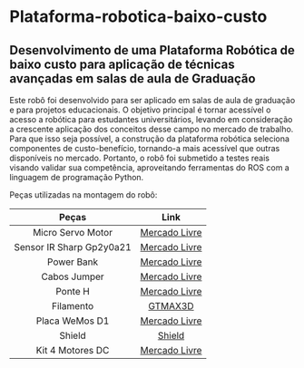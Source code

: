 # Plataforma-robotica-baixo-custo
## Desenvolvimento de uma Plataforma Robótica de baixo custo para aplicação de técnicas avançadas em salas de aula de Graduação

Este robô foi desenvolvido para ser aplicado em salas de aula de graduação e para projetos educacionais. O objetivo principal é tornar acessível o acesso a robótica para estudantes universitários, levando em consideração a crescente aplicação dos conceitos desse campo no mercado de trabalho. Para que isso seja possível, a construção da plataforma robótica seleciona componentes de custo-benefício, tornando-a mais acessível que outras disponíveis no mercado. Portanto, o robô foi submetido a testes reais visando validar sua competência, aproveitando ferramentas do ROS com a linguagem de programação Python.

Peças utilizadas na montagem do robô:

| Peças       | Link        | 
| :----:      |    :----:   |  
| Micro Servo Motor         | [Mercado Livre](https://produto.mercadolivre.com.br/MLB-3139089695-micro-servo-motor-arduino-sg90-_JM?matt_tool=18956390&utm_source=google_shopping&utm_medium=organic)       |
| Sensor IR Sharp Gp2y0a21  | [Mercado Livre](https://produto.mercadolivre.com.br/MLB-2725727762-modulo-sensor-infravermelho-distncia-sharp-2y0a21-_JM?matt_tool=63064967&matt_word=&matt_source=google&matt_campaign_id=14303413826&matt_ad_group_id=133431076203&matt_match_type=&matt_network=g&matt_device=c&matt_creative=584156655540&matt_keyword=&matt_ad_position=&matt_ad_type=pla&matt_merchant_id=605492465&matt_product_id=MLB2725727762&matt_product_partition_id=310365260760&matt_target_id=aud-378637574381:pla-310365260760&gclid=CjwKCAiA3KefBhByEiwAi2LDHBhuD4J47TRn5wFEKvKcYRpqmiZtxhCRZEjo1YG3NIdEcd02zvl_EhoC_PMQAvD_BwE)       |
| Power Bank                | [Mercado Livre](https://produto.mercadolivre.com.br/MLB-3097623157-carregador-movel-portatil-power-bank-10000mah-promoco-_JM?matt_tool=88313147&matt_word=&matt_source=google&matt_campaign_id=14303413859&matt_ad_group_id=125984304197&matt_match_type=&matt_network=g&matt_device=c&matt_creative=539354957424&matt_keyword=&matt_ad_position=&matt_ad_type=pla&matt_merchant_id=678853133&matt_product_id=MLB3097623157&matt_product_partition_id=1799289347936&matt_target_id=aud-378637574381:pla-1799289347936&gclid=CjwKCAiA3KefBhByEiwAi2LDHDN6SpKcyvIrvGK6yaXjNz9N1VUz9Ib3p3hB20MXCpHJs1RcFNS5EBoC8vMQAvD_BwE)       |
| Cabos Jumper              | [Mercado Livre](https://produto.mercadolivre.com.br/MLB-2936455665-cabo-wire-jumper-20cm-40-fios-fmea-macho-protoboard-arduino-_JM?matt_tool=63064967&matt_word=&matt_source=google&matt_campaign_id=14303413826&matt_ad_group_id=133431076203&matt_match_type=&matt_network=g&matt_device=c&matt_creative=584156655540&matt_keyword=&matt_ad_position=&matt_ad_type=pla&matt_merchant_id=314188124&matt_product_id=MLB2936455665&matt_product_partition_id=310365260760&matt_target_id=pla-310365260760&gclid=Cj0KCQiAxbefBhDfARIsAL4XLRr9Rjej-Su__5GFSKbmZpdeVRAfr-R-NG_vvmce2fubYwsm89WrPSEaAgP7EALw_wcB)       |
| Ponte H                   | [Mercado Livre](https://produto.mercadolivre.com.br/MLB-1347075835-driver-motor-ponte-h-dupla-l298n-_JM?matt_tool=63064967&matt_word=&matt_source=google&matt_campaign_id=14303413826&matt_ad_group_id=133431076203&matt_match_type=&matt_network=g&matt_device=c&matt_creative=584156655540&matt_keyword=&matt_ad_position=&matt_ad_type=pla&matt_merchant_id=646268484&matt_product_id=MLB1347075835&matt_product_partition_id=310365260760&matt_target_id=aud-378637574381:pla-310365260760&gclid=CjwKCAiA_6yfBhBNEiwAkmXy59VJPwVsSh-KYDl0VE_o9OfLCCYq6A4oF58dyhtshKfCfPAvB4MtLBoCbWgQAvD_BwE)       |
| Filamento                 | [GTMAX3D](https://www.gtmax3d.com.br/filamentos/abs-premium)       |
| Placa WeMos D1            | [Mercado Livre](https://produto.mercadolivre.com.br/MLB-1654901596-placa-wemos-d1-r2-wifi-esp8266-ide-compativel-do-arduino-_JM#position=4&search_layout=grid&type=item&tracking_id=2409f693-e2d9-49e7-b8de-bc74dc06932d)       |
| Shield                    | [Shield](https://github.com/VitorAssis9/Plataforma-robotica-baixo-custo/tree/main/Shield)   |
| Kit 4 Motores DC          | [Mercado Livre](https://produto.mercadolivre.com.br/MLB-2030898738-4-x-motor-dc-3-6v-cx-reduco-e-eixo-duplo-roda-68mm-cnf-_JM#position=35&search_layout=grid&type=item&tracking_id=693da132-0130-410f-833b-c241a175b180)       |


